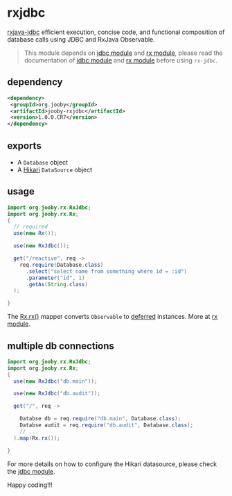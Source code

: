 # rxjdbc

<a href="https://github.com/davidmoten/rxjava-jdbc">rxjava-jdbc</a> efficient execution, concise code, and functional composition of database calls using JDBC and RxJava Observable.


> This module depends on [jdbc module](/doc/jdbc) and [rx module](/doc/rxjava), please read the documentation of [jdbc module](/doc/jdbc) and [rx module](/doc/rxjava) before using ```rx-jdbc```.

## dependency

```xml
<dependency>
 <groupId>org.jooby</groupId>
 <artifactId>jooby-rxjdbc</artifactId>
 <version>1.0.0.CR7</version>
</dependency>
```

## exports

* A ```Database``` object 
* A [Hikari](https://github.com/brettwooldridge/HikariCP) ```DataSource``` object 

## usage

```java
import org.jooby.rx.RxJdbc;
import org.jooby.rx.Rx;
{
  // required
  use(new Rx());

  use(new RxJdbc());

  get("/reactive", req ->
    req.require(Database.class)
      .select("select name from something where id = :id")
      .parameter("id", 1)
      .getAs(String.class)
  );

}
```

The [Rx.rx()](/apidocs/org/jooby/rx/Rx.html#rx--) mapper converts ```Observable``` to [deferred](/apidocs/org/jooby/Deferred.html) instances. More at [rx module](/doc/rxjava).

## multiple db connections

```java
import org.jooby.rx.RxJdbc;
import org.jooby.rx.Rx;
{
  use(new RxJdbc("db.main"));

  use(new RxJdbc("db.audit"));

  get("/", req ->

    Databse db = req.require("db.main", Database.class);
    Databse audit = req.require("db.audit", Database.class);
    // ...
  ).map(Rx.rx());

}
```

For more details on how to configure the Hikari datasource, please check the [jdbc module](/doc/jdbc).

Happy coding!!!
